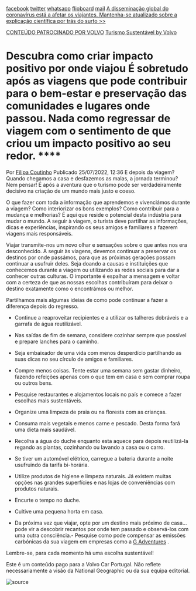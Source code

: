 [facebook](https://www.facebook.com/sharer/sharer.php?u=https%3A%2F%2Fwww.natgeo.pt%2Fviagem-e-aventuras%2F2022%2F06%2Fdescubra-como-criar-impacto-positivo-por-onde-viajou) [twitter](https://twitter.com/share?url=https%3A%2F%2Fwww.natgeo.pt%2Fviagem-e-aventuras%2F2022%2F06%2Fdescubra-como-criar-impacto-positivo-por-onde-viajou&via=natgeo&text=Descubra%20como%20criar%20impacto%20positivo%20por%20onde%20viajou) [whatsapp](https://web.whatsapp.com/send?text=https%3A%2F%2Fwww.natgeo.pt%2Fviagem-e-aventuras%2F2022%2F06%2Fdescubra-como-criar-impacto-positivo-por-onde-viajou) [flipboard](https://share.flipboard.com/bookmarklet/popout?v=2&title=Descubra%20como%20criar%20impacto%20positivo%20por%20onde%20viajou&url=https%3A%2F%2Fwww.natgeo.pt%2Fviagem-e-aventuras%2F2022%2F06%2Fdescubra-como-criar-impacto-positivo-por-onde-viajou) [mail](mailto:?subject=NatGeo&body=https%3A%2F%2Fwww.natgeo.pt%2Fviagem-e-aventuras%2F2022%2F06%2Fdescubra-como-criar-impacto-positivo-por-onde-viajou%20-%20Descubra%20como%20criar%20impacto%20positivo%20por%20onde%20viajou) [A disseminação global do coronavírus está a afetar os viajantes. Mantenha-se atualizado sobre a explicação científica por trás do surto >>](https://www.natgeo.pt/coronavirus) 

[CONTEÚDO PATROCINADO POR VOLVO](https://www.volvocars.com/pt) [Turismo Sustentável by Volvo](https://www.volvocars.com/pt) 
# Descubra como criar impacto positivo por onde viajou É sobretudo após as viagens que pode contribuir para o bem-estar e preservação das comunidades e lugares onde passou. Nada como regressar de viagem com o sentimento de que criou um impacto positivo ao seu redor. **** 

Por [Filipa Coutinho](https://www.natgeo.pt/autor/filipa-coutinho) Publicado 25/07/2022, 12:36 E depois da viagem? Quando chegamos a casa e desfazemos as malas, a jornada terminou? Nem pensar! É após a aventura que o turismo pode ser verdadeiramente decisivo na criação de um mundo mais justo e coeso. 

O que fazer com toda a informação que aprendemos e vivenciámos durante a viagem? Como interiorizar os bons exemplos? Como contribuir para a mudança e melhorias? É aqui que reside o potencial desta indústria para mudar o mundo. A seguir à viagem, o turista deve partilhar as informações, dicas e experiências, inspirando os seus amigos e familiares a fazerem viagens mais responsáveis. 

Viajar transmite-nos um novo olhar e sensações sobre o que antes nos era desconhecido. A seguir às viagens, devemos continuar a preservar os destinos por onde passámos, para que as próximas gerações possam continuar a usufruir deles. Seja doando a causas e instituições que conhecemos durante a viagem ou utilizando as redes sociais para dar a conhecer outras culturas. O importante é espalhar a mensagem e voltar com a certeza de que as nossas escolhas contribuíram para deixar o destino exatamente como o encontrámos ou melhor. 

Partilhamos mais algumas ideias de como pode continuar a fazer a diferença depois do regresso. 

- Continue a reaproveitar recipientes e a utilizar os talheres dobráveis e a garrafa de água reutilizável. 

- Nas saídas de fim de semana, considere cozinhar sempre que possível e prepare lanches para o caminho. 

- Seja embaixador de uma vida com menos desperdício partilhando as suas dicas no seu círculo de amigos e familiares. 

- Compre menos coisas. Tente estar uma semana sem gastar dinheiro, fazendo refeições apenas com o que tem em casa e sem comprar roupa ou outros bens. 

- Pesquise restaurantes e alojamentos locais no país e comece a fazer escolhas mais sustentáveis. 

- Organize uma limpeza de praia ou na floresta com as crianças. 

- Consuma mais vegetais e menos carne e pescado. Desta forma fará uma dieta mais saudável. 

- Recolha a água do duche enquanto esta aquece para depois reutilizá-la regando as plantas, cozinhando ou lavando a casa ou o carro. 

- Se tiver um automóvel elétrico, carregue a bateria durante a noite usufruindo da tarifa bi-horária. 

- Utilize produtos de higiene e limpeza naturais. Já existem muitas opções nas grandes superfícies e nas lojas de conveniências com produtos naturais. 

- Encurte o tempo no duche. 

- Cultive uma pequena horta em casa. 

- Da próxima vez que viajar, opte por um destino mais próximo de casa… pode vir a descobrir recantos por onde tem passado e observá-los com uma outra consciência.- Pesquise como pode compensar as emissões carbónicas da sua viagem em empresas como a [G Adventures](https://www.gadventures.com/about-us/why-travel-with-gadventures/#local-communities) . 

Lembre-se, para cada momento há uma escolha sustentável! 

Este é um conteúdo pago para a Volvo Car Portugal. Não reflete necessariamente a visão da National Geographic ou da sua equipa editorial. 



![source](https://www.natgeo.pt/viagem-e-aventuras/2022/06/descubra-como-criar-impacto-positivo-por-onde-viajou)